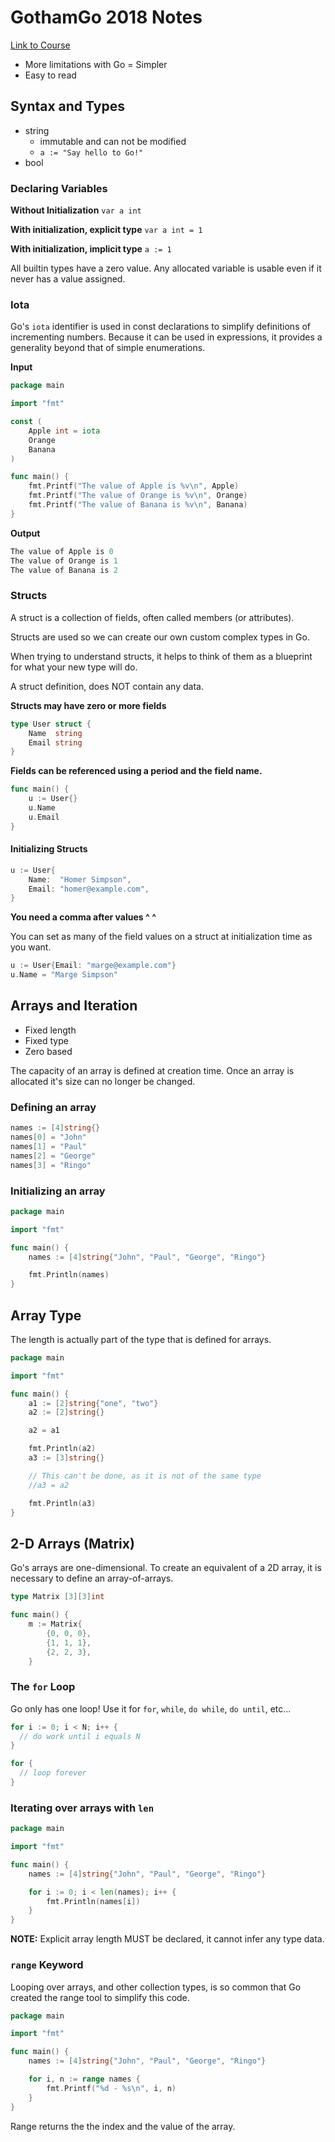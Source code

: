 # GothamGo 2018 Notes

[Link to Course](https://www.gopherguides.com/)

* More limitations with Go = Simpler
* Easy to read

## Syntax and Types

* string
    * immutable and can not be modified
    * `a := "Say hello to Go!"`
* bool

### Declaring Variables

**Without Initialization**
`var a int`

**With initialization, explicit type**
`var a int = 1`

**With initialization, implicit type**
`a := 1`

All builtin types have a zero value. Any allocated variable is usable even if it never has a value assigned.

### Iota
Go's `iota` identifier is used in const declarations to simplify definitions of incrementing numbers. Because it can be used in expressions, it provides a generality beyond that of simple enumerations.

**Input**
```go
package main

import "fmt"

const (
	Apple int = iota
	Orange
	Banana
)

func main() {
	fmt.Printf("The value of Apple is %v\n", Apple)
	fmt.Printf("The value of Orange is %v\n", Orange)
	fmt.Printf("The value of Banana is %v\n", Banana)
}
```

**Output**
```go
The value of Apple is 0
The value of Orange is 1
The value of Banana is 2
```

### Structs

A struct is a collection of fields, often called members (or attributes).

Structs are used so we can create our own custom complex types in Go.

When trying to understand structs, it helps to think of them as a blueprint for what your new type will do.

A struct definition, does NOT contain any data.

**Structs may have zero or more fields**
```go
type User struct {
	Name  string
	Email string
}
```

**Fields can be referenced using a period and the field name.**
```go
func main() {
	u := User{}
	u.Name
	u.Email
}
```

#### Initializing Structs

```go
u := User{
	Name:  "Homer Simpson",
	Email: "homer@example.com",
}
```
**You need a comma after values ^ ^**

You can set as many of the field values on a struct at initialization time as you want.
```go
u := User{Email: "marge@example.com"}
u.Name = "Marge Simpson"
```

## Arrays and Iteration

* Fixed length
* Fixed type
* Zero based

The capacity of an array is defined at creation time. Once an array is allocated it's size can no longer be changed.

### Defining an array

```go
names := [4]string{}
names[0] = "John"
names[1] = "Paul"
names[2] = "George"
names[3] = "Ringo"
```

### Initializing an array

```go
package main

import "fmt"

func main() {
	names := [4]string{"John", "Paul", "George", "Ringo"}

	fmt.Println(names)
}
```

## Array Type
The length is actually part of the type that is defined for arrays.

```go
package main

import "fmt"

func main() {
	a1 := [2]string{"one", "two"}
	a2 := [2]string{}

	a2 = a1

	fmt.Println(a2)
	a3 := [3]string{}

	// This can't be done, as it is not of the same type
	//a3 = a2

	fmt.Println(a3)
}
```
## 2-D Arrays (Matrix)

Go's arrays are one-dimensional. To create an equivalent of a 2D array, it is necessary to define an array-of-arrays.



```go
type Matrix [3][3]int

func main() {
	m := Matrix{
		{0, 0, 0},
		{1, 1, 1},
		{2, 2, 3},
    }
```

### The `for` Loop
Go only has one loop! Use it for `for`, `while`, `do while`, `do until`, etc...

```go
for i := 0; i < N; i++ {
  // do work until i equals N
}
```

```go
for {
  // loop forever
}
```

### Iterating over arrays with `len`

```go
package main

import "fmt"

func main() {
	names := [4]string{"John", "Paul", "George", "Ringo"}

	for i := 0; i < len(names); i++ {
		fmt.Println(names[i])
	}
}
```

**NOTE:** Explicit array length MUST be declared, it cannot infer any type data.

### `range` Keyword

Looping over arrays, and other collection types, is so common that Go created the range tool to simplify this code.

```go
package main

import "fmt"

func main() {
	names := [4]string{"John", "Paul", "George", "Ringo"}

	for i, n := range names {
		fmt.Printf("%d - %s\n", i, n)
	}
}
```

Range returns the the index and the value of the array.


